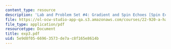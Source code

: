 ```yaml
---
content_type: resource
description: 'Lab and Problem Set #4: Gradient and Spin Echoes [Spin Echo]'
file: https://ol-ocw-studio-app-qa.s3.amazonaws.com/courses/22-920-a-hands-on-introduction-to-nuclear-magnetic-resonance-january-iap-1997/5e9d8f0566963573de7ac8f165e8614b_exp3.pdf
file_type: application/pdf
resourcetype: Document
title: exp3.pdf
uid: 5e9d8f05-6696-3573-de7a-c8f165e8614b
---
```

